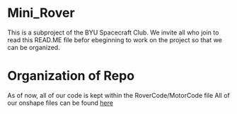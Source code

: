# Mini_Rover
This is a subproject of the BYU Spacecraft Club. We invite all who join to read this READ.ME file befor ebeginning to work on the project so that we can be organized.


# Organization of Repo
As of now, all of our code is kept within the RoverCode/MotorCode file
All of our onshape files can be found [here](https://cad.onshape.com/documents?nodeId=455888d2b202b0785466f0e2&resourceType=folder&column=modifiedAt&order=desc&viewMode=0)
